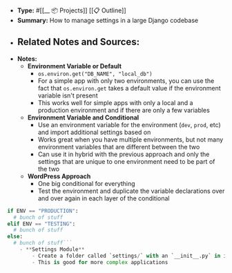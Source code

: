- **Type:** #[[__ 📦 Projects]] [[📋 Outline]]
- **Summary:** How to manage settings in a large Django codebase
- **Related Notes and Sources:**
    - 
- **Notes:**
    - **Environment Variable or Default**
        - `os.environ.get("DB_NAME", "local_db")`
        - For a simple app with only two environments, you can use the fact that `os.environ.get` takes a default value if the environment variable isn't present
        - This works well for simple apps with only a local and a production environment and if there are only a few variables
    - **Environment Variable and Conditional**
        - Use an environment variable for the environment (`dev`, `prod`, etc) and import additional settings based on 
        - Works great when you have multiple environments, but not many environment variables that are different between the two
        - Can use it in hybrid with the previous approach and only the settings that are unique to one environment need to be part of the two
    - **WordPress Approach**
        - One big conditional for everything
        - Test the environment and duplicate the variable declarations over and over again in each layer of the conditional


```python
if ENV == "PRODUCTION":
  # bunch of stuff
elif ENV == "TESTING":
  # bunch of stuff
else:
  # bunch of stuff```
    - **Settings Module**
        - Create a folder called `settings/` with an `__init__.py` in it and dynamically set and retrieve variables
        - This is good for more complex applications
```

